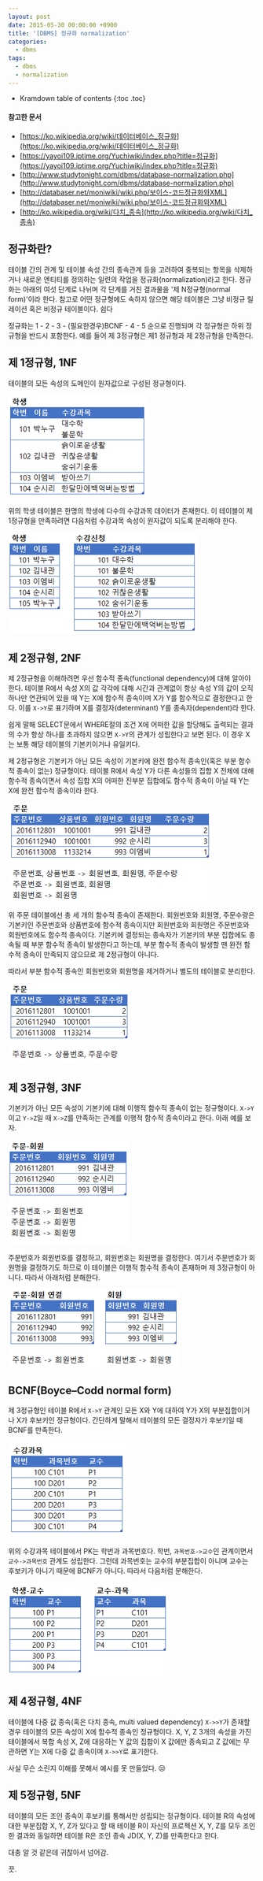 ```yaml
---
layout: post
date: 2015-05-30 00:00:00 +0900
title: '[DBMS] 정규화 normalization'
categories:
  - dbms
tags:
  - dbms
  - normalization
---
```


* Kramdown table of contents
{:toc .toc}

#### 참고한 문서

- [https://ko.wikipedia.org/wiki/데이터베이스_정규화](https://ko.wikipedia.org/wiki/데이터베이스_정규화)
- [https://yayoi109.iptime.org/Yuchiwiki/index.php?title=정규화](https://yayoi109.iptime.org/Yuchiwiki/index.php?title=정규화)
- [http://www.studytonight.com/dbms/database-normalization.php](http://www.studytonight.com/dbms/database-normalization.php)
- [http://databaser.net/moniwiki/wiki.php/보이스-코드정규화와XML](http://databaser.net/moniwiki/wiki.php/보이스-코드정규화와XML)
- [http://ko.wikipedia.org/wiki/다치_종속](http://ko.wikipedia.org/wiki/다치_종속)


## 정규화란?

테이블 간의 관계 및 테이블 속성 간의 종속관계 등을 고려하여 중복되는 항목을 삭제하거나 새로운 엔티티를 정의하는 일련의 작업을 정규화(normalization)라고 한다. 정규화는 아래의 여섯 단계로 나뉘며 각 단계를 거친 결과물을 '제 N정규형(normal form)'이라 한다. 참고로 어떤 정규형에도 속하지 않으면 해당 테이블은 그냥 비정규 릴레이션 혹은 비정규 테이블이다. 쉽다

정규화는 1 - 2 - 3 - (필요한경우)BCNF - 4 - 5 순으로 진행되며 각 정규형은 하위 정규형을 반드시 포함한다. 예를 들어 제 3정규형은 제1 정규형과 제 2정규형을 만족한다.


## 제 1정규형, 1NF

테이블의 모든 속성의 도메인이 원자값으로 구성된 정규형이다.

![](/images/dbms-normalization-1.png)

위의 학생 테이블은 한명의 학생에 다수의 수강과목 데이터가 존재한다. 이 테이블이 제 1정규형을 만족하려면 다음처럼 수강과목 속성이 원자값이 되도록 분리해야 한다.

![](/images/dbms-normalization-2.png)


## 제 2정규형, 2NF

제 2정규형을 이해하려면 우선 함수적 종속(functional dependency)에 대해 알아야 한다. 테이블 R에서 속성 X의 값 각각에 대해 시간과 관계없이 항상 속성 Y의 값이 오직 하나만 연관되어 있을 때 Y는 X에 함수적 종속이며 X가 Y를 함수적으로 결정한다고 한다. 이를 `X->Y`로 표기하며 X를 결정자(determinant) Y를 종속자(dependent)라 한다.

쉽게 말해 SELECT문에서 WHERE절의 조건 X에 어떠한 값을 할당해도 출력되는 결과의 수가 항상 하나를 초과하지 않으면 `X->Y`의 관계가 성립한다고 보면 된다. 이 경우 X는 보통 해당 테이블의 기본키이거나 유일키다.

제 2정규형은 기본키가 아닌 모든 속성이 기본키에 완전 함수적 종속인(혹은 부분 함수적 종속이 없는) 정규형이다. 테이블 R에서 속성 Y가 다른 속성들의 집합 X 전체에 대해 함수적 종속이면서 속성 집합 X의 어떠한 진부분 집합에도 함수적 종속이 아닐 때 Y는 X에 완전 함수적 종속이라 한다.

![](/images/dbms-normalization-3.png)

위 주문 테이블에선 총 세 개의 함수적 종속이 존재한다. 회원번호와 회원명, 주문수량은 기본키인 주문번호와 상품번호에 함수적 종속이지만 회원번호와 회원명은 주문번호와 회원번호에도 함수적 종속이다. 기본키에 결정되는 종속자가 기본키의 부분 집합에도 종속될 때 부분 함수적 종속이 발생한다고 하는데, 부분 함수적 종속이 발생할 땐 완전 함수적 종속이 만족되지 않으므로 제 2정규형이 아니다.

따라서 부분 함수적 종속인 회원번호와 회원명을 제거하거나 별도의 테이블로 분리한다.

![](/images/dbms-normalization-4.png)


## 제 3정규형, 3NF

기본키가 아닌 모든 속성이 기본키에 대해 이행적 함수적 종속이 없는 정규형이다. `X->Y`이고 `Y->Z`일 때 `X->Z`를 만족하는 관계를 이행적 함수적 종속이라고 한다. 아래 예를 보자.

![](/images/dbms-normalization-5.png)

주문번호가 회원번호를 결정하고, 회원번호는 회원명을 결정한다. 여기서 주문번호가 회원명을 결정하기도 하므로 이 테이블은 이행적 함수적 종속이 존재하며 제 3정규형이 아니다. 따라서 아래처럼 분해한다.

![](/images/dbms-normalization-6.png)


## BCNF(Boyce–Codd normal form)

제 3정규형인 테이블 R에서 `X->Y` 관계인 모든 X와 Y에 대하여 Y가 X의 부분집합이거나 X가 후보키인 정규형이다. 간단하게 말해서 테이블의 모든 결정자가 후보키일 때 BCNF를 만족한다.

![](/images/dbms-normalization-7.png)

  위의 수강과목 테이블에서 PK는 학번과 과목번호다. 학번, `과목번호->교수`인 관계이면서 `교수->과목번호` 관계도 성립한다. 그런데 과목번호는 교수의 부분집합이 아니며 교수는 후보키가 아니기 때문에 BCNF가 아니다. 따라서 다음처럼 분해한다.

![](/images/dbms-normalization-8.png)


## 제 4정규형, 4NF

테이블에 다중 값 종속(혹은 다치 종속, multi valued dependency) `X->>Y`가 존재할 경우 테이블의 모든 속성이 X에 함수적 종속인 정규형이다. X, Y, Z 3개의 속성을 가진 테이블에서 복합 속성 X, Z에 대응하는 Y 값의 집합이 X 값에만 종속되고 Z 값에는 무관하면 Y는 X에 다중 값 종속이며 `X->>Y`로 표기한다.

사실 무슨 소린지 이해를 못해서 예시를 못 만들었다. 😒


## 제 5정규형, 5NF

테이블의 모든 조인 종속이 후보키를 통해서만 성립되는 정규형이다. 테이블 R의 속성에 대한 부분집합 X, Y, Z가 있다고 할 때 테이블 R이 자신의 프로젝션 X, Y, Z를 모두 조인한 결과와 동일하면 테이블 R은 조인 종속 JD(X, Y, Z)를 만족한다고 한다.

대충 알 것 같은데 귀찮아서 넘어감.

끗.
